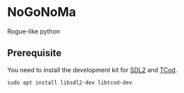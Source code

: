 # NoGoNoMa
Rogue-like python

## Prerequisite
You need to install the development kit for [SDL2](https://www.libsdl.org/) and
[TCod](https://github.com/libtcod/libtcod).

```
sudo apt install libsdl2-dev libtcod-dev
```
